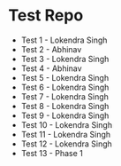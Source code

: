 # Test Repo
* Test 1 - Lokendra Singh
* Test 2 - Abhinav
* Test 3 - Lokendra Singh
* Test 4 - Abhinav
* Test 5 - Lokendra Singh
* Test 6 - Lokendra Singh
* Test 7 - Lokendra Singh
* Test 8 - Lokendra Singh
* Test 9 - Lokendra Singh
* Test 10 - Lokendra Singh
* Test 11 - Lokendra Singh
* Test 12 - Lokendra Singh
* Test 13 - Phase 1
